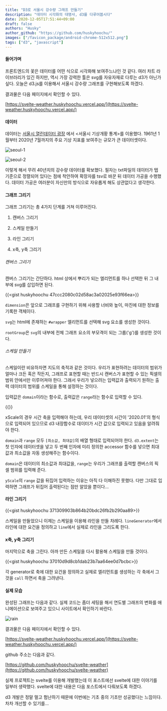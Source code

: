 ```yaml
---
title: "D3로 서울시 강수량 그래프 만들기"
description: "데이터 시각화의 대명사, d3를 다루어봅시다"
date: 2020-12-05T17:51:44+09:00
draft: false
authors: "Husky"
author_github: "https://github.com/huskyhoochu/"
images: ["/favicon_package/android-chrome-512x512.png"]
tags: ["d3", "javascript"]
---
```


#### 들어가며

프론트엔드의 꽃은 데이터를 어떤 식으로 시각화해 보여주느냐인 것 같다. 여러 차트 라이브러리가 있긴 하지만, 역시 가장 강력한 툴은 svg를 자유자재로 다루는 d3가 아닌가 싶다. 오늘은 d3.js를 이용해서 서울시 강수량 그래프를 구현해보도록 하겠다.

결과물은 다음 페이지에서 확인할 수 있다. 

[https://svelte-weather.huskyhoochu.vercel.app/](https://svelte-weather.huskyhoochu.vercel.app/)

#### 데이터

데이터는 [서울시 열린데이터 광장](https://data.seoul.go.kr/dataList/414/S/2/datasetView.do) 에서 <서울시 기상개황 통계>를 이용했다. 1961년 1월부터 2020년 7월까지의 주요 기상 지표를 보여주는 규모가 큰 데이터셋이다.   

![seoul-1](/d3-graph/seoul-1.png)

![seoul-2](/d3-graph/seoul-2.png)

이렇게 해서 무려 40년치의 강수량 데이터를 확보했다. 필자는 txt파일의 데이터가 탭 기준으로 정렬되어 있다는 점에 착안하여 확장자를 tsv로 바꾼 뒤 데이터 가공을 수행했다. 데이터 가공은 여러분이 자신만의 방식으로 자유롭게 해도 상관없다고 생각한다.

#### 그래프 그리기

그래프 그리기는 총 4가지 단계를 거쳐 이루어진다. 

1. 캔버스 그리기

2. 스케일 만들기

3. 라인 그리기

4. x축, y축 그리기

###### 캔버스 그리기

캔버스 그리기는 간단하다. html 상에서 뿌리가 되는 엘리먼트를 하나 선택한 뒤 그 내부에 svg를 삽입하면 된다.

{{<gist huskyhoochu 47ccc2080c02d58ac3a02025e93f66ea>}}

`dimension`은 앞으로 그래프를 구현하기 위해 사용할 너비와 높이, 마진에 대한 정보를 기록한 객체이다.

`svg`는 html에 존재하는 `#wrapper` 엘리먼트를 선택해 svg 요소를 생성한 것이다.

`rootGroup`은 `svg`의 내부에 전체 그래프 요소의 부모격이 되는 그룹('g')를 생성한 것이다. 

###### 스케일 만들기

스케일이란 비유하자면 지도의 축적과 같은 것이다. 우리가 표현하려는 데이터의 범위가 얼마나 크든 혹은 작든지, 그래프로 표현할 때는 반드시 캔버스가 표현할 수 있는 픽셀의 범위 안에서만 이루어져야 한다. 그래서 우리가 넣으려는 입력값과 출력되기 원하는 출력 데이터의 범위를 스케일을 통해 설정하는 것이다.

입력값은 `domain`이라는 함수로, 출력값은 `range`라는 함수로 입력할 수 있다.

{{<gist huskyhoochu b780a10d04673d1e2072aa139a64da09>}}

xScale의 경우 시간 축을 입력해야 하는데, 우리 데이터셋의 시간이 '2020.01'의 형식으로 입력되어 있으므로 d3 내장함수로 데이터가 시간 값으로 입력되고 있음을 알려줘야 한다.

`domain`과 `range` 모두 `[최소값, 최대값]`의 배열 형태로 입력되어야 한다. `d3.extent`는 첫 인자에 데이터셋을 넣고 두 번째 인자에 미리 정의한 accessor 함수를 넣으면 최대값과 최소값을 자동 생성해주는 함수이다.

`domain`은 데이터의 최소값과 최대값을, `range`는 우리가 그래프를 출력할 캔버스의 픽셀 범위를 입력해 준다.

`yScale`의 `range` 값을 뒤집어 입력하는 이유는 아직 다 이해하진 못했다. 다만 그대로 입력하면 그래프가 뒤집어 출력된다는 점만 알았을 뿐이다...

#### 라인 그리기

{{<gist huskyhoochu 371309903b864b20bdc26fb2b290aa89>}}

스케일을 만들었으니 이제는 스케일을 이용해 라인을 만들 차례다. `lineGenerator`에서 라인에 대한 요건을 정의하고 `line`에서 실제로 라인을 그리도록 한다.

#### x축, y축 그리기

마지막으로 축을 그린다. 아까 만든 스케일을 다시 활용해 스케일을 만들 것이다.

{{<gist huskyhoochu 37010d9d8cb1dab23b7aa64ee0d7bcbc>}}

각 generator로 축에 대한 요건을 정의하고 실제로 엘리먼트를 생성하는 각 축에서 그것을 `call` 하면서 축을 그려낸다.

#### 실제 모습

완성된 그래프는 다음과 같다. 실제 코드는 좀더 세팅을 해서 연도별 그래프의 변화를 애니메이션으로 보여주고 있으니 사이트에서 확인하기 바란다.

![rain](/d3-graph/rain.png)

결과물은 다음 페이지에서 확인할 수 있다.

[https://svelte-weather.huskyhoochu.vercel.app/](https://svelte-weather.huskyhoochu.vercel.app/)

github 주소는 다음과 같다.

[https://github.com/huskyhoochu/svelte-weather](https://github.com/huskyhoochu/svelte-weather)

실제 프로젝트는 svelte를 이용해 개발했는데 이 포스트에선 svelte에 대한 이야기를 일부러 생략했다. svelte에 대한 내용은 다음 포스트에서 다뤄보도록 하겠다.

d3 개발은 정말 멀고 험난하기 때문에 이번에는 기초 중의 기초만 성공했다는 느낌이다. 차차 개선할 수 있기를...

